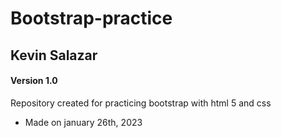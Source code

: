 # Bootstrap-practice
## Kevin Salazar
#### Version 1.0
Repository created for practicing bootstrap with html 5 and css
* Made on january 26th, 2023
